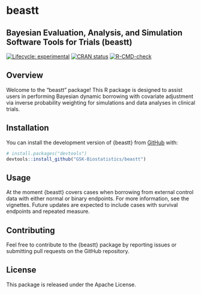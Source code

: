 
# beastt

## Bayesian Evaluation, Analysis, and Simulation Software Tools for Trials (beastt)

<!-- badges: start -->

[![Lifecycle:
experimental](https://img.shields.io/badge/lifecycle-experimental-orange.svg)](https://lifecycle.r-lib.org/articles/stages.html#experimental)
[![CRAN
status](https://www.r-pkg.org/badges/version/beastt)](https://CRAN.R-project.org/package=beastt)
[![R-CMD-check](https://github.com/GSK-Biostatistics/beastt/actions/workflows/R-CMD-check.yaml/badge.svg)](https://github.com/GSK-Biostatistics/beastt/actions/workflows/R-CMD-check.yaml)

<!-- badges: end -->

## Overview

Welcome to the “beastt” package! This R package is designed to assist
users in performing Bayesian dynamic borrowing with covariate adjustment
via inverse probability weighting for simulations and data analyses in
clinical trials.

## Installation

You can install the development version of {beastt} from
[GitHub](https://github.com/) with:

``` r
# install.packages("devtools")
devtools::install_github("GSK-Biostatistics/beastt")
```

## Usage

At the moment {beastt} covers cases when borrowing from external control
data with either normal or binary endpoints. For more information, see
the vignettes. Future updates are expected to include cases with
survival endpoints and repeated measure.

## Contributing

Feel free to contribute to the {beastt} package by reporting issues or
submitting pull requests on the GitHub repository.

## License

This package is released under the Apache License.
